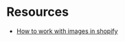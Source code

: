 
# Resources

* [How to work with images in shopify](https://webdesign.tutsplus.com/tutorials/how-to-work-with-images-in-shopify--cms-26149)
